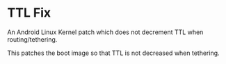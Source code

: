 # TTL Fix
An Android Linux Kernel patch which does not decrement TTL when routing/tethering.

This patches the boot image so that TTL is not decreased when tethering.
